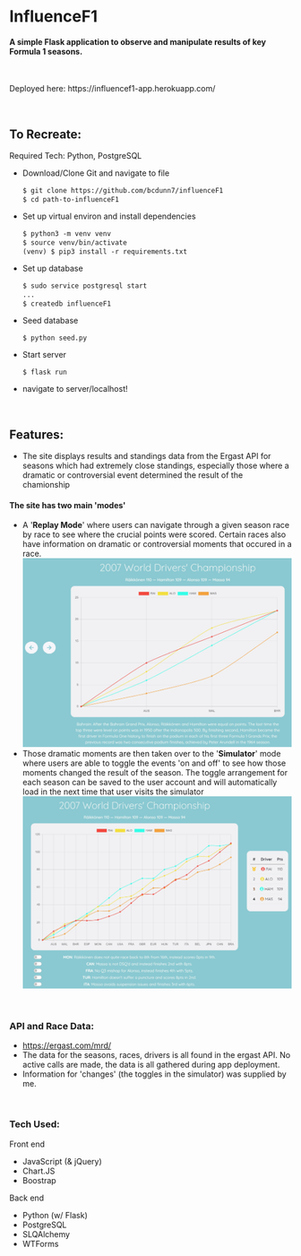 # InfluenceF1

#### **A simple Flask application to observe and manipulate results of key Formula 1 seasons.**
<p>&nbsp;</p>
Deployed here: https://influencef1-app.herokuapp.com/
<p>&nbsp;</p>

## **To Recreate:**
Required Tech: Python, PostgreSQL
* Download/Clone Git and navigate to file

    ``` 
    $ git clone https://github.com/bcdunn7/influenceF1
    $ cd path-to-influenceF1
    ```

* Set up virtual environ and install dependencies 

    ```
    $ python3 -m venv venv
    $ source venv/bin/activate
    (venv) $ pip3 install -r requirements.txt
    ```

* Set up database

    ```
    $ sudo service postgresql start
    ...
    $ createdb influenceF1
    ```

* Seed database

    ```
    $ python seed.py
    ```

* Start server

    ```
    $ flask run
    ```

* navigate to server/localhost!


<p>&nbsp;</p>

## **Features:**
 * The site displays results and standings data from the Ergast API for seasons which had extremely close standings, especially those where a dramatic or controversial event determined the result of the chamionship
 #### The site has two main 'modes'
 - A '**Replay Mode**' where users can navigate through a given season race by race to see where the crucial points were scored. Certain races also have information on dramatic or controversial moments that occured in a race.
 ![Image of InfluenceF1](static/images/replay-screenshot.jpg "InfluenceF1")
 - Those dramatic moments are then taken over to the '**Simulator**' mode where users are able to toggle the events 'on and off' to see how those moments changed the result of the season. The toggle arrangement for each season can be saved to the user account and will automatically load in the next time that user visits the simulator
 ![Image of InfluenceF1](static/images/sim-screenshot.jpg "InfluenceF1")

<p>&nbsp;</p>

### **API and Race Data:** 
* https://ergast.com/mrd/
* The data for the seasons, races, drivers is all found in the ergast API. No active calls are made, the data is all gathered during app deployment. 
* Information for 'changes' (the toggles in the simulator) was supplied by me.

<p>&nbsp;</p>

### **Tech Used:**
Front end 
- JavaScript (& jQuery)
- Chart.JS
- Boostrap

Back end 
- Python (w/ Flask)
- PostgreSQL
- SLQAlchemy
- WTForms

